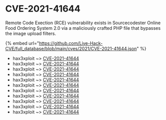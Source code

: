 # CVE-2021-41644

Remote Code Exection (RCE) vulnerability exists in Sourcecodester Online Food Ordering System 2.0 via a maliciously crafted PHP file that bypasses the image upload filters.

{% embed url="https://github.com/Live-Hack-CVE/full_database/blob/main/cves/2021/CVE-2021-41644.json" %}


* hax3xploit ~> [CVE-2021-41644](https://www.alice-snow.ru/2021/database/cve-2021-41644/cve-2021-41644-hax3xploit)
* hax3xploit ~> [CVE-2021-41644](https://www.alice-snow.ru/2021/database/cve-2021-41644/cve-2021-41644-hax3xploit)
* hax3xploit ~> [CVE-2021-41644](https://www.alice-snow.ru/2021/database/cve-2021-41644/cve-2021-41644-hax3xploit)
* hax3xploit ~> [CVE-2021-41644](https://www.alice-snow.ru/2021/database/cve-2021-41644/cve-2021-41644-hax3xploit)
* hax3xploit ~> [CVE-2021-41644](https://www.alice-snow.ru/2021/database/cve-2021-41644/cve-2021-41644-hax3xploit)
* hax3xploit ~> [CVE-2021-41644](https://www.alice-snow.ru/2021/database/cve-2021-41644/cve-2021-41644-hax3xploit)
* hax3xploit ~> [CVE-2021-41644](https://www.alice-snow.ru/2021/database/cve-2021-41644/cve-2021-41644-hax3xploit)
* hax3xploit ~> [CVE-2021-41644](https://www.alice-snow.ru/2021/database/cve-2021-41644/cve-2021-41644-hax3xploit)
* hax3xploit ~> [CVE-2021-41644](https://www.alice-snow.ru/2021/database/cve-2021-41644/cve-2021-41644-hax3xploit)
* hax3xploit ~> [CVE-2021-41644](https://www.alice-snow.ru/2021/database/cve-2021-41644/cve-2021-41644-hax3xploit)
* hax3xploit ~> [CVE-2021-41644](https://www.alice-snow.ru/2021/database/cve-2021-41644/cve-2021-41644-hax3xploit)